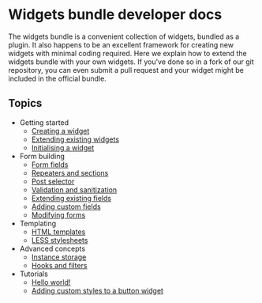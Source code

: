 # Widgets bundle developer docs

The widgets bundle is a convenient collection of widgets, bundled as a plugin. It also happens to be an excellent framework for creating new widgets with minimal coding required. Here we explain how to extend the widgets bundle with your own widgets. If you've done so in a fork of our git repository, you can even submit a pull request and your widget might be included in the official bundle.

## Topics

- Getting started
    - [Creating a widget](widgets-bundle/getting-started/creating-a-widget.md)
    - [Extending existing widgets](widgets-bundle/getting-started/extending-existing-widgets.md)
    - [Initialising a widget](widgets-bundle/getting-started/initialising-a-widget.md)
- Form building
    - [Form fields](widgets-bundle/form-building/form-fields.md)
    - [Repeaters and sections](widgets-bundle/form-building/repeaters-and-sections.md)
    - [Post selector](widgets-bundle/form-building/post-selector.md)
    - [Validation and sanitization](widgets-bundle/form-building/validation-and-sanitization.md)
    - [Extending existing fields](widgets-bundle/form-building/extending-existing-fields.md)
    - [Adding custom fields](widgets-bundle/form-building/adding-custom-fields.md)
    - [Modifying forms](widgets-bundle/form-building/modifying-forms.md)
- Templating
    - [HTML templates](widgets-bundle/templating/html-templates.md)
    - [LESS stylesheets](widgets-bundle/templating/less-stylesheets.md)
- Advanced concepts
    - [Instance storage](widgets-bundle/advanced-concepts/instance-storage.md)
    - [Hooks and filters](widgets-bundle/advanced-concepts/hooks-and-filters.md)
- Tutorials
    - [Hello world!](widgets-bundle/tutorials/hello-world.md)
    - [Adding custom styles to a button widget](widgets-bundle/tutorials/adding-custom-styles-to-a-button-widget.md)